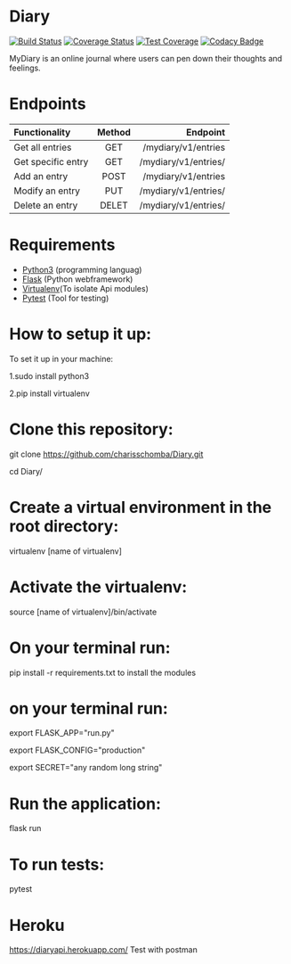 # Diary
[![Build Status](https://travis-ci.org/charisschomba/Diary.svg?branch=develop)](https://travis-ci.org/charisschomba/Diary)
[![Coverage Status](https://coveralls.io/repos/github/charisschomba/Diary/badge.svg?branch=develop)](https://coveralls.io/github/charisschomba/Diary?branch=develop)
[![Test Coverage](https://api.codeclimate.com/v1/badges/a99a88d28ad37a79dbf6/test_coverage)](https://codeclimate.com/github/codeclimate/codeclimate/test_coverage)
[![Codacy Badge](https://api.codacy.com/project/badge/Grade/4b7ac2f6873e46be8bfc34ec0efbfd7f)](https://www.codacy.com/app/charisschomba/Diary?utm_source=github.com&amp;utm_medium=referral&amp;utm_content=charisschomba/Diary&amp;utm_campaign=Badge_Grade)

MyDiary is an online journal where users can pen down their thoughts and feelings.

# Endpoints

| Functionality        |    Method     |         Endpoint               |
| :------------------- |:-------------:| ------------------------------:|
| Get all entries      | GET           | /mydiary/v1/entries            |
| Get specific entry   | GET           | /mydiary/v1/entries/<entryId>  |
| Add an entry         | POST          | /mydiary/v1/entries            |
| Modify an entry      | PUT           | /mydiary/v1/entries/<entryId>  |
| Delete an entry      | DELET         | /mydiary/v1/entries/<entryId>  |

# Requirements

- [Python3](https://www.python.org/) (programming languag)
- [Flask](http://flask.pocoo.org/) (Python webframework)
- [Virtualenv](https://virtualenv.pypa.io/en/stable/)(To isolate Api modules)
- [Pytest](https://docs.pytest.org/en/latest/) (Tool for testing)

# How to setup it up:

To set it up in your machine:

1.sudo install python3

2.pip install virtualenv

# Clone this repository:

git clone https://github.com/charisschomba/Diary.git

cd Diary/

# Create a virtual environment in the root directory:

virtualenv [name of virtualenv]

# Activate the virtualenv:

source [name of virtualenv]/bin/activate

# On your terminal run:

pip install -r requirements.txt
to install the modules

# on your terminal run:

  export FLASK_APP="run.py"
  
  export FLASK_CONFIG="production"
  
  export SECRET="any random long string"

# Run the application:

flask run

# To run tests:
pytest

# Heroku
https://diaryapi.herokuapp.com/
Test with postman
